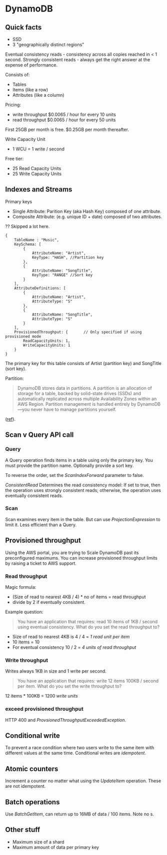 # DynamoDB

## Quick facts

- SSD
- 3 "geographically distinct regions"

Eventual consistency reads - consistency across all copies reached in &lt; 1 second.
Strongly consistent reads - always get the right answer at the expense of performance.

Consists of:

- Tables
- Items (like a row)
- Attributes (like a column)

Pricing:

- write throughput $0.0065 / hour for every 10 units
- read throughput $0.0065 / hour for every 50 units

First 25GB per month is free.
$0.25GB per month thereafter.

Write Capacity Unit
- 1 WCU = 1 write / second 

Free tier:
- 25 Read Capacity Units
- 25 Write Capacity Units

## Indexes and Streams

Primary keys

- Single Attribute: Parition Key (aka Hash Key) composed of one attribute.
- Composite Attribute: (e.g. unique ID + date) composed of two attributes.

?? Skipped a lot here.

~~~
{
    TableName : "Music",
    KeySchema: [
        {
            AttributeName: "Artist",
            KeyType: "HASH", //Partition key
        },
        {
            AttributeName: "SongTitle",
            KeyType: "RANGE" //Sort key
        }
    ],
    AttributeDefinitions: [
        {
            AttributeName: "Artist",
            AttributeType: "S"
        },
        {
            AttributeName: "SongTitle",
            AttributeType: "S"
        }
    ],
    ProvisionedThroughput: {       // Only specified if using provisioned mode
        ReadCapacityUnits: 1,
        WriteCapacityUnits: 1
    }
}
~~~

The primary key for this table consists of Artist (partition key) and SongTitle (sort key).

Partition:

> DynamoDB stores data in partitions. A partition is an allocation of storage for a table, backed by solid-state drives (SSDs) and automatically replicated across multiple Availability Zones within an AWS Region. Partition management is handled entirely by DynamoDB—you never have to manage partitions yourself.

([ref](https://docs.aws.amazon.com/amazondynamodb/latest/developerguide/HowItWorks.Partitions.html)).

## Scan v Query API call

### Query

A Query operation finds items in a table using only the primary key. You must provide the partition name.
Optionally provide a sort key.

To reverse the order, set the *ScanIndexForward* parameter to false.

*ConsistentRead*
Determines the read consistency model: If set to true, then the operation uses strongly consistent reads; otherwise, the operation uses eventually consistent reads.

### Scan

Scan examines every item in the table. But can use *ProjectionExpression* to limit it.
Less efficient than a Query.

## Provisioned throughput

Using the AWS portal, you are trying to Scale DynamoDB past its preconfigured maximums. You can increase provisioned throughput limits by raising a ticket to AWS support.

### Read throughput

Magic formula:

- (Size of read to nearest 4KB / 4) * no of items = read throughput
- divide by 2 if eventually consistent.

Example question:

> You have an application that requires:
>   read 10 items
>   of 1KB / second
> using
>   eventual consistency.
> What do you set the read throughput to?

- Size of read to nearest 4KB is 4 / 4 = *1 read unit per item*
- 10 items = 10
- For eventual consistency 10 / 2 = *4 units of read throughput*

### Write throughput

Writes always 1KB in size and 1 write per second.

> You have an application that requires:
>   write 12 items
>   100KB / second per item.
> What do you set the write throughput to?

12 items * 100KB = 1200 *write units*

### exceed provisioned throughput

HTTP 400 and *ProvsionedThroughputExceededException*.

## Conditional write

To prevent a race condition where two users write to the same item with different values at the same time. Conditional writes are *idempotent*.

## Atomic counters

Increment a counter no matter what using the *UpdateItem* operation. These are not idempotent.

## Batch operations

Use *BatchGetItem*, can return up to 16MB of data / 100 items. Note no s.

## Other stuff

- Maximum size of a shard
- Maximum amount of data per primary key
